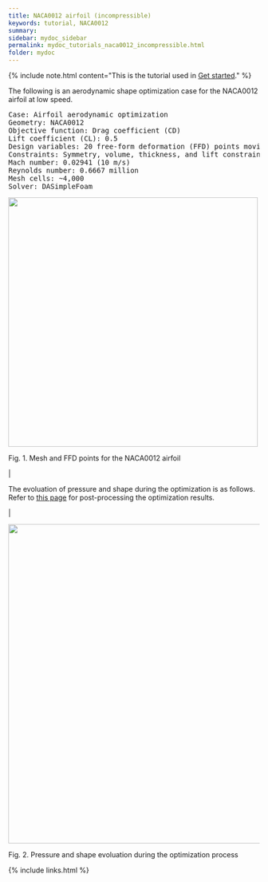 ```yaml
---
title: NACA0012 airfoil (incompressible)
keywords: tutorial, NACA0012
summary: 
sidebar: mydoc_sidebar
permalink: mydoc_tutorials_naca0012_incompressible.html
folder: mydoc
---
```


{% include note.html content="This is the tutorial used in [Get started](mydoc_get_started_download_docker.html)." %}

The following is an aerodynamic shape optimization case for the NACA0012 airfoil at low speed.

<pre>
Case: Airfoil aerodynamic optimization 
Geometry: NACA0012
Objective function: Drag coefficient (CD)
Lift coefficient (CL): 0.5
Design variables: 20 free-form deformation (FFD) points moving in the y direction, one angle of attack
Constraints: Symmetry, volume, thickness, and lift constraints (total number: 34)
Mach number: 0.02941 (10 m/s)
Reynolds number: 0.6667 million
Mesh cells: ~4,000
Solver: DASimpleFoam
</pre>

<img src="{{ site.url }}{{ site.baseurl }}/images/tutorials/NACA0012_FFD.png" width="500" />

Fig. 1. Mesh and FFD points for the NACA0012 airfoil

|

The evoluation of pressure and shape during the optimization is as follows. Refer to [this page](mydoc_get_started_post_processing.html) for post-processing the optimization results.

|

<img src="{{ site.url }}{{ site.baseurl }}/images/tutorials/Paraview_Movie.gif" width="640" />

Fig. 2. Pressure and shape evoluation during the optimization process


{% include links.html %}
